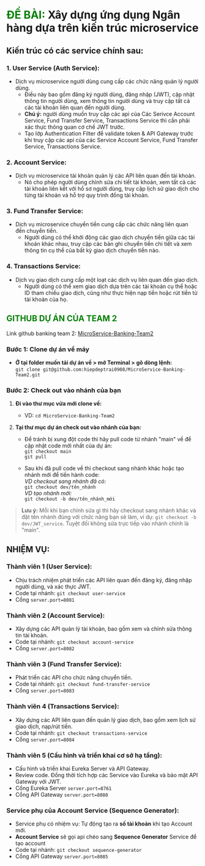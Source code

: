 # <font color="green">ĐỀ BÀI:</font> Xây dựng ứng dụng Ngân hàng dựa trên kiến trúc microservice

## Kiến trúc có các service chính sau:

### 1. User Service (Auth Service):

-   Dịch vụ microservice người dùng cung cấp các chức năng quản lý người dùng.
    -   Điều này bao gồm đăng ký người dùng, đăng nhập (JWT), cập nhật thông tin người dùng, xem thông tin người dùng và truy cập tất cả các tài khoản liên quan đến người dùng.
    -   **Chú ý:** người dùng muốn truy cập các api của Các Serivce Account Service, Fund Transfer Service, Transactions Service thì cần phải xác thực thông quan cơ chế JWT trước.
    -   Tạo lớp Authentication Filter để validate token & API Gateway trước khi truy cập các api của các Service Account Service, Fund Transfer Service, Transactions Service.

### 2. Account Service:

-   Dịch vụ microservice tài khoản quản lý các API liên quan đến tài khoản.
    -   Nó cho phép người dùng chỉnh sửa chi tiết tài khoản, xem tất cả các tài khoản liên kết với hồ sơ người dùng, truy cập lịch sử giao dịch cho từng tài khoản và hỗ trợ quy trình đồng tài khoản.

### 3. Fund Transfer Service:

-   Dịch vụ microservice chuyển tiền cung cấp các chức năng liên quan đến chuyển tiền.
    -   Người dùng có thể khởi động các giao dịch chuyển tiền giữa các tài khoản khác nhau, truy cập các bản ghi chuyển tiền chi tiết và xem thông tin cụ thể của bất kỳ giao dịch chuyển tiền nào.

### 4. Transactions Service:

-   Dịch vụ giao dịch cung cấp một loạt các dịch vụ liên quan đến giao dịch.
    -   Người dùng có thể xem giao dịch dựa trên các tài khoản cụ thể hoặc ID tham chiếu giao dịch, cũng như thực hiện nạp tiền hoặc rút tiền từ tài khoản của họ.

## <font color="green">GITHUB DỰ ÁN CỦA TEAM 2</font>

Link github banking team 2: [MicroService-Banking-Team2](https://github.com/hiepdeptrai0908/MicroService-Banking-Team2)

### Bước 1: Clone dự án về máy
- **Ở tại folder muốn tải dự án về > mở Terminal > gõ dòng lệnh:**<br>
  `git clone git@github.com:hiepdeptrai0908/MicroService-Banking-Team2.git`

### Bước 2: Check out vào nhánh của bạn
1. **Đi vào thư mục vừa mới clone về:**
    - VD: `cd MicroService-Banking-Team2`

2. **Tại thư mục dự án check out vào nhánh của bạn:**
    - Để tránh bị xung đột code thì hãy pull code từ nhánh "main" về để cập nhật code mới nhất của dự án:  
      `git checkout main`  
      `git pull`

    - Sau khi đã pull code về thì checkout sang nhánh khác hoặc tạo nhánh mới để tiến hành code:  
      *VD checkout sang nhánh đã có:*  
      `git checkout dev/tên_nhánh`  
      *VD tạo nhánh mới:*  
      `git checkout -b dev/tên_nhánh_mới`

> **Lưu ý:** Mỗi khi bạn chỉnh sửa gì thì hãy checkout sang nhánh khác và đặt tên nhánh đúng với chức năng bạn sẽ làm, ví dụ: `git checkout -b dev/JWT_service`. Tuyệt đối không sửa trực tiếp vào nhánh chính là "main".

## NHIỆM VỤ:

### **Thành viên 1 (User Service)**: 
- Chịu trách nhiệm phát triển các API liên quan đến đăng ký, đăng nhập người dùng, và xác thực JWT.
- Code tại nhánh: `git checkout user-service`
- Cổng `server.port=8081`

### **Thành viên 2 (Account Service)**: 
- Xây dựng các API quản lý tài khoản, bao gồm xem và chỉnh sửa thông tin tài khoản.
- Code tại nhánh: `git checkout account-service`
- Cổng `server.port=8082`

### **Thành viên 3 (Fund Transfer Service)**: 
- Phát triển các API cho chức năng chuyển tiền.
- Code tại nhánh: `git checkout fund-transfer-service`
- Cổng `server.port=8083`

### **Thành viên 4 (Transactions Service)**: 
- Xây dựng các API liên quan đến quản lý giao dịch, bao gồm xem lịch sử giao dịch, nạp/rút tiền.
- Code tại nhánh: `git checkout transactions-service`
- Cổng `server.port=8084`

### **Thành viên 5 (Cấu hình và triển khai cơ sở hạ tầng)**: 
- Cấu hình và triển khai Eureka Server và API Gateway.
- Review code. Đồng thời tích hợp các Service vào Eureka và bảo mật API Gateway với JWT.
- Cổng Eureka Server `server.port=8761`
- Cổng API Gateway `server.port=8080`

### **Service phụ của Account Service (Sequence Generator)**:
- Service phụ có nhiệm vụ: Tự động tạo ra **số tài khoản** khi tạo Account mới.
- **Account Service** sẽ gọi api chéo sang **Sequence Generator** Service để tạo account
- Code tại nhánh: `git checkout sequence-generator`
- Cổng API Gateway `server.port=8085`
